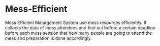 # Mess-Efficient
Mess Efficient Management System use mess resources efficiently.
It collects the data of mess attendees and find out before a certain deadline before each mess session that how many people are going to attend the mess and preparation is done accordingly.

